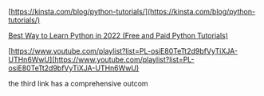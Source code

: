 
[https://kinsta.com/blog/python-tutorials/](https://kinsta.com/blog/python-tutorials/)

[Best Way to Learn Python in 2022 (Free and Paid Python Tutorials)](https://kinsta.com/blog/python-tutorials/)

[https://www.youtube.com/playlist?list=PL-osiE80TeTt2d9bfVyTiXJA-UTHn6WwU](https://www.youtube.com/playlist?list=PL-osiE80TeTt2d9bfVyTiXJA-UTHn6WwU)

the third link has a comprehensive outcom